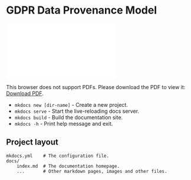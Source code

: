 # GDPR Data Provenance Model

<object data="/img/prov.pdf" type="application/pdf" width="100%" height="300px">
    <embed src="/img/prov.pdf">
        <p>This browser does not support PDFs. Please download the PDF to view it: <a href="/img/prov.pdf">Download PDF</a>.</p>
    </embed>
</object>

* `mkdocs new [dir-name]` - Create a new project.
* `mkdocs serve` - Start the live-reloading docs server.
* `mkdocs build` - Build the documentation site.
* `mkdocs -h` - Print help message and exit.

## Project layout

    mkdocs.yml    # The configuration file.
    docs/
        index.md  # The documentation homepage.
        ...       # Other markdown pages, images and other files.
